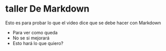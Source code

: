 # taller De Markdown

Esto es para probar lo que el video dice que se debe hacer con Markdown
* Para ver como queda
* No se si mejorará
 * Esto hará lo que quiero?
